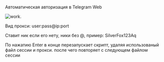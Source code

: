 Автоматическая авторизация в Telegram Web 

![work.](https://github.com/meKryztal/telegramweb/assets/47853767/5af228f0-233e-41d7-a958-fd5cb8d7a7a1)



Вид прокси: user:pass@ip:port

Ставит ник если его нету, ники без @, пример: SilverFox123Aq


По нажатию Enter в конце перезапускает скрипт, удаляя использованый файл сессии и прокси. после чего повторяет с следующем файлом сессии

